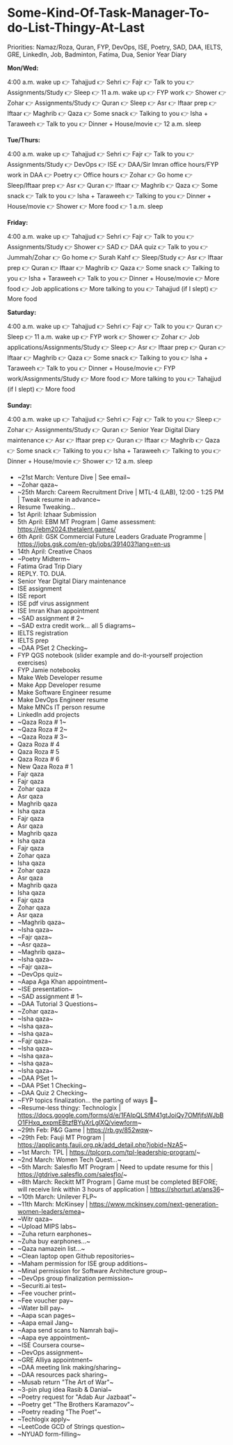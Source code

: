 # Some-Kind-Of-Task-Manager-To-do-List-Thingy-At-Last

Priorities: Namaz/Roza, Quran, FYP, DevOps, ISE, Poetry, SAD, DAA, IELTS, GRE, LinkedIn, Job, Badminton, Fatima, Dua, Senior Year Diary


**Mon/Wed:**

4:00 a.m. wake up 👉 Tahajjud 👉 Sehri 👉 Fajr 👉 Talk to you 👉 Assignments/Study 👉 Sleep 👉 11 a.m. wake up 👉 FYP work 👉 Shower 👉 Zohar 👉 Assignments/Study 👉 Quran 👉 Sleep 👉 Asr 👉 Iftaar prep 👉 Iftaar 👉 Maghrib 👉 Qaza 👉 Some snack 👉 Talking to you 👉 Isha + Taraweeh  👉 Talk to you 👉 Dinner + House/movie 👉 12 a.m. sleep

**Tue/Thurs:**

4:00 a.m. wake up 👉 Tahajjud 👉 Sehri 👉 Fajr 👉 Talk to you 👉 Assignments/Study 👉 DevOps 👉 ISE 👉 DAA/Sir Imran office hours/FYP work in DAA 👉 Poetry 👉 Office hours 👉 Zohar 👉 Go home 👉 Sleep/Iftaar prep 👉 Asr 👉 Quran 👉 Iftaar 👉 Maghrib 👉 Qaza 👉 Some snack 👉 Talk to you 👉 Isha + Taraweeh  👉 Talking to you 👉 Dinner + House/movie 👉 Shower 👉 More food 👉 1 a.m. sleep

**Friday:**

4:00 a.m. wake up 👉 Tahajjud 👉 Sehri 👉 Fajr 👉 Talk to you 👉 Assignments/Study 👉 Shower 👉 SAD 👉 DAA quiz 👉 Talk to you 👉 Jummah/Zohar 👉 Go home 👉 Surah Kahf 👉 Sleep/Study 👉 Asr 👉 Iftaar prep 👉 Quran 👉 Iftaar 👉 Maghrib 👉 Qaza 👉 Some snack 👉 Talking to you 👉 Isha + Taraweeh  👉 Talk to you 👉 Dinner + House/movie 👉 More food 👉 Job applications 👉 More talking to you  👉 Tahajjud (if I slept)  👉 More food

**Saturday:**

4:00 a.m. wake up 👉 Tahajjud 👉 Sehri 👉 Fajr 👉 Talk to you 👉 Quran 👉 Sleep 👉 11 a.m. wake up 👉 FYP work 👉 Shower 👉 Zohar 👉 Job applications/Assignments/Study 👉 Sleep 👉 Asr 👉 Iftaar prep 👉 Quran 👉 Iftaar 👉 Maghrib 👉 Qaza 👉 Some snack 👉 Talking to you 👉 Isha + Taraweeh  👉 Talk to you 👉 Dinner + House/movie 👉 FYP work/Assignments/Study 👉 More food 👉 More talking to you  👉 Tahajjud (if I slept)  👉 More food

**Sunday:**

4:00 a.m. wake up 👉 Tahajjud 👉 Sehri 👉 Fajr 👉 Talk to you 👉 Sleep 👉 Zohar 👉 Assignments/Study 👉 Quran 👉 Senior Year Digital Diary maintenance 👉 Asr 👉 Iftaar prep 👉 Quran 👉 Iftaar 👉 Maghrib 👉 Qaza 👉 Some snack 👉 Talking to you 👉 Isha + Taraweeh  👉 Talking to you 👉 Dinner + House/movie 👉 Shower 👉 12 a.m. sleep

- ~21st March: Venture Dive | See email~
- ~Zohar qaza~
- ~25th March: Careem Recruitment Drive | MTL-4 (LAB), 12:00 - 1:25 PM | Tweak resume in advance~
- Resume Tweaking...
- 1st April: Izhaar Submission
- 5th April: EBM MT Program | Game assessment: https://ebm2024.thetalent.games/
- 6th April: GSK Commercial Future Leaders Graduate Programme | https://jobs.gsk.com/en-gb/jobs/391403?lang=en-us
- 14th April: Creative Chaos
- ~Poetry Midterm~
- Fatima Grad Trip Diary
- REPLY. TO. DUA.
- Senior Year Digital Diary maintenance
- ISE assignment
- ISE report
- ISE pdf virus assignment
- ISE Imran Khan appointment
- ~SAD assignment # 2~
- ~SAD extra credit work... all 5 diagrams~
- IELTS registration
- IELTS prep
- ~DAA PSet 2 Checking~
- FYP QGS notebook (slider example and do-it-yourself projection exercises)
- FYP Jamie notebooks
- Make Web Developer resume
- Make App Developer resume
- Make Software Engineer resume
- Make DevOps Engineer resume
- Make MNCs IT person resume
- LinkedIn add projects
- ~Qaza Roza # 1~
- ~Qaza Roza # 2~
- ~Qaza Roza # 3~
- Qaza Roza # 4
- Qaza Roza # 5
- Qaza Roza # 6
- New Qaza Roza # 1
- Fajr qaza
- Fajr qaza
- Zohar qaza
- Asr qaza
- Maghrib qaza
- Isha qaza
- Fajr qaza
- Asr qaza
- Maghrib qaza
- Isha qaza
- Fajr qaza
- Zohar qaza
- Isha qaza
- Zohar qaza
- Asr qaza
- Maghrib qaza
- Isha qaza
- Fajr qaza
- Zohar qaza
- Asr qaza
- ~Maghrib qaza~
- ~Isha qaza~
- ~Fajr qaza~
- ~Asr qaza~
- ~Maghrib qaza~
- ~Isha qaza~
- ~Fajr qaza~
- ~DevOps quiz~
- ~Aapa Aga Khan appointment~
- ~ISE presentation~
- ~SAD assignment # 1~
- ~DAA Tutorial 3 Questions~
- ~Zohar qaza~
- ~Isha qaza~
- ~Isha qaza~
- ~Isha qaza~
- ~Fajr qaza~
- ~Isha qaza~
- ~Isha qaza~
- ~Isha qaza~
- ~Isha qaza~
- ~DAA PSet 1~
- ~DAA PSet 1 Checking~
- ~DAA Quiz 2 Checking~
- ~FYP topics finalization... the parting of ways 🤝~
- ~Resume-less thingy: Technologix | https://docs.google.com/forms/d/e/1FAIpQLSfM41gtJoiQy7OMfjfsWJbBO1FHxq_expmEBtzfBYuXrLglXQ/viewform~
- ~29th Feb: P&G Game | https://rb.gy/852wqw~
- ~29th Feb: Fauji MT Program | https://applicants.fauji.org.pk/add_detail.php?jobid=NzA5~
- ~1st March: TPL | https://tplcorp.com/tpl-leadership-program/~
- ~2nd March: Women Tech Quest...~
- ~5th March: Salesflo MT Program | Need to update resume for this | https://gtdrive.salesflo.com/salesflo/~
- ~8th March: Reckitt MT Program | Game must be completed BEFORE; will receive link within 3 hours of application | https://shorturl.at/ans36~
- ~10th March: Unilever FLP~
- ~11th March: McKinsey | https://www.mckinsey.com/next-generation-women-leaders/emea~
- ~Witr qaza~
- ~Upload MIPS labs~
- ~Zuha return earphones~
- ~Zuha buy earphones...~
- ~Qaza namazein list...~
- ~Clean laptop open Github repositories~
- ~Maham permission for ISE group additions~
- ~Minal permission for Software Architecture group~
- ~DevOps group finalization permission~
- ~Securiti.ai test~
- ~Fee voucher print~
- ~Fee voucher pay~
- ~Water bill pay~
- ~Aapa scan pages~
- ~Aapa email Jang~
- ~Aapa send scans to Namrah baji~
- ~Aapa eye appointment~
- ~ISE Coursera course~
- ~DevOps assignment~
- ~GRE Alliya appointment~
- ~DAA meeting link making/sharing~
- ~DAA resources pack sharing~
- ~Musab return "The Art of War"~
- ~3-pin plug idea Rasib & Danial~
- ~Poetry request for "Adab Aur Jazbaat"~
- ~Poetry get "The Brothers Karamazov"~
- ~Poetry reading "The Poet"~
- ~Techlogix apply~
- ~LeetCode GCD of Strings question~
- ~NYUAD form-filling~
